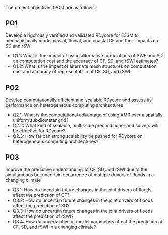 The project objectives (POs) are as follows:

## **PO1**
Develop a rigorously verified and validated RDycore for E3SM to mechanistically model pluvial, fluvial, and coastal CF and their impacts on SD and rSWI

- Q1.1: What is the impact of using alternative formulations of SWE and SD on computation cost and the accuracy of CF, SD, and rSWI estimates?
- Q1.2: What is the impact of alternate mesh structures on computation cost and accuracy of representation of CF, SD, and rSWI

## **PO2**
Develop computationally efficient and scalable RDycore and assess its performance on heterogeneous computing architectures

- Q2.1: What is the computational advantage of using AMR over a spatially uniform subkilometer grid?
- Q2.2: What kind of scalable, multiscale preconditioner and solvers will be effective for RDycore?
- Q2.3: How far can strong scalability be pushed for RDycore on heterogeneous computing architectures?

## **PO3**
Improve the predictive understanding of CF, SD, and rSWI due to the simultaneous but uncertain occurrence of multiple drivers of floods in a changing climate

- Q3.1: How do uncertain future changes in the joint drivers of floods affect the prediction of CF?
- Q3.2: How do uncertain future changes in the joint drivers of floods affect the prediction of SD?
- Q3.3: How do uncertain future changes in the joint drivers of floods affect the prediction of rSWI?
- Q3.4: How do uncertainties of model parameters affect the prediction of CF, SD, and rSWI in a changing climate?

